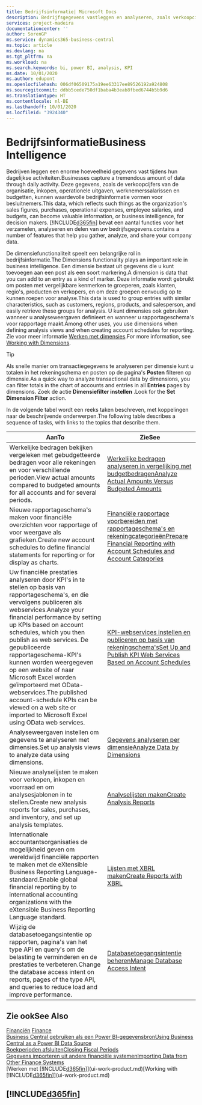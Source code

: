 ```yaml
---
title: Bedrijfsinformatie| Microsoft Docs
description: Bedrijfsgegevens vastleggen en analyseren, zoals verkoopcijfers, inkopen, operationele uitgaven, werknemerssalarissen en budgetten, die waardevolle informatie kunnen zijn voor bedrijfsinformatie of besluitvorming.
services: project-madeira
documentationcenter: ''
author: SorenGP
ms.service: dynamics365-business-central
ms.topic: article
ms.devlang: na
ms.tgt_pltfrm: na
ms.workload: na
ms.search.keywords: bi, power BI, analysis, KPI
ms.date: 10/01/2020
ms.author: edupont
ms.openlocfilehash: 006df06509175a19ee63317ee89526192a924808
ms.sourcegitcommit: ddbb5cede750df1baba4b3eab8fbed6744b5b9d6
ms.translationtype: HT
ms.contentlocale: nl-BE
ms.lasthandoff: 10/01/2020
ms.locfileid: "3924340"
---
```

# <a name="business-intelligence"></a><span data-ttu-id="75955-103">Bedrijfsinformatie</span><span class="sxs-lookup"><span data-stu-id="75955-103">Business Intelligence</span></span>
<span data-ttu-id="75955-104">Bedrijven leggen een enorme hoeveelheid gegevens vast tijdens hun dagelijkse activiteiten.</span><span class="sxs-lookup"><span data-stu-id="75955-104">Businesses capture a tremendous amount of data through daily activity.</span></span> <span data-ttu-id="75955-105">Deze gegevens, zoals de verkoopcijfers van de organisatie, inkopen, operationele uitgaven, werknemerssalarissen en budgetten, kunnen waardevolle bedrijfsinformatie vormen voor besluitnemers.</span><span class="sxs-lookup"><span data-stu-id="75955-105">This data, which reflects such things as the organization's sales figures, purchases, operational expenses, employee salaries, and budgets, can become valuable information, or business intelligence, for decision makers.</span></span> [!INCLUDE[d365fin](includes/d365fin_md.md)] <span data-ttu-id="75955-106">bevat een aantal functies voor het verzamelen, analyseren en delen van uw bedrijfsgegevens.</span><span class="sxs-lookup"><span data-stu-id="75955-106">contains a number of features that help you gather, analyze, and share your company data.</span></span>

<span data-ttu-id="75955-107">De dimensiefunctionaliteit speelt een belangrijke rol in bedrijfsinformatie.</span><span class="sxs-lookup"><span data-stu-id="75955-107">The Dimensions functionality plays an important role in business intelligence.</span></span> <span data-ttu-id="75955-108">Een dimensie bestaat uit gegevens die u kunt toevoegen aan een post als een soort markering.</span><span class="sxs-lookup"><span data-stu-id="75955-108">A dimension is data that you can add to an entry as a kind of marker.</span></span> <span data-ttu-id="75955-109">Deze informatie wordt gebruikt om posten met vergelijkbare kenmerken te groeperen, zoals klanten, regio's, producten en verkopers, en om deze groepen eenvoudig op te kunnen roepen voor analyse.</span><span class="sxs-lookup"><span data-stu-id="75955-109">This data is used to group entries with similar characteristics, such as customers, regions, products, and salesperson, and easily retrieve these groups for analysis.</span></span> <span data-ttu-id="75955-110">U kunt dimensies ook gebruiken wanneer u analyseweergaven definieert en wanneer u rapportageschema's voor rapportage maakt.</span><span class="sxs-lookup"><span data-stu-id="75955-110">Among other uses, you use dimensions  when defining analysis views and when creating account schedules for reporting.</span></span> <span data-ttu-id="75955-111">Zie voor meer informatie [Werken met dimensies](finance-dimensions.md).</span><span class="sxs-lookup"><span data-stu-id="75955-111">For more information, see [Working with Dimensions](finance-dimensions.md).</span></span>

> [!TIP]
> <span data-ttu-id="75955-112">Als snelle manier om transactiegegevens te analyseren per dimensie kunt u totalen in het rekeningschema en posten op de pagina's **Posten** filteren op dimensie.</span><span class="sxs-lookup"><span data-stu-id="75955-112">As a quick way to analyze transactional data by dimensions, you can filter totals in the chart of accounts and entries in all **Entries** pages by dimensions.</span></span> <span data-ttu-id="75955-113">Zoek de actie **Dimensiefilter instellen** .</span><span class="sxs-lookup"><span data-stu-id="75955-113">Look for the **Set Dimension Filter** action.</span></span>  

<span data-ttu-id="75955-114">In de volgende tabel wordt een reeks taken beschreven, met koppelingen naar de beschrijvende onderwerpen.</span><span class="sxs-lookup"><span data-stu-id="75955-114">The following table describes a sequence of tasks, with links to the topics that describe them.</span></span>  

| <span data-ttu-id="75955-115">Aan</span><span class="sxs-lookup"><span data-stu-id="75955-115">To</span></span> | <span data-ttu-id="75955-116">Zie</span><span class="sxs-lookup"><span data-stu-id="75955-116">See</span></span> |
| --- | --- |
|<span data-ttu-id="75955-117">Werkelijke bedragen bekijken vergeleken met gebudgetteerde bedragen voor alle rekeningen en voor verschillende perioden.</span><span class="sxs-lookup"><span data-stu-id="75955-117">View actual amounts compared to budgeted amounts for all accounts and for several periods.</span></span>|[<span data-ttu-id="75955-118">Werkelijke bedragen analyseren in vergelijking met budgetbedragen</span><span class="sxs-lookup"><span data-stu-id="75955-118">Analyze Actual Amounts Versus Budgeted Amounts</span></span>](bi-how-analyze-actual-versus-budget.md)|
|<span data-ttu-id="75955-119">Nieuwe rapportageschema's maken voor financiële overzichten voor rapportage of voor weergave als grafieken.</span><span class="sxs-lookup"><span data-stu-id="75955-119">Create new account schedules to define financial statements for reporting or for display as charts.</span></span>|[<span data-ttu-id="75955-120">Financiële rapportage voorbereiden met rapportageschema's en rekeningcategorieën</span><span class="sxs-lookup"><span data-stu-id="75955-120">Prepare Financial Reporting with Account Schedules and Account Categories</span></span>](bi-how-work-account-schedule.md)|
|<span data-ttu-id="75955-121">Uw financiële prestaties analyseren door KPI's in te stellen op basis van rapportageschema's, en die vervolgens publiceren als webservices.</span><span class="sxs-lookup"><span data-stu-id="75955-121">Analyze your financial performance by setting up KPIs based on account schedules, which you then publish as web services.</span></span> <span data-ttu-id="75955-122">De gepubliceerde rapportageschema-KPI's kunnen worden weergegeven op een website of naar Microsoft Excel worden geïmporteerd met OData-webservices.</span><span class="sxs-lookup"><span data-stu-id="75955-122">The published account-schedule KPIs can be viewed on a web site or imported to Microsoft Excel using OData web services.</span></span>|[<span data-ttu-id="75955-123">KPI-webservices instellen en publiceren op basis van rekeningschema's</span><span class="sxs-lookup"><span data-stu-id="75955-123">Set Up and Publish KPI Web Services Based on Account Schedules</span></span>](bi-how-to-set-up-and-publish-kpi-web-services-based-on-account-schedules.md)|
|<span data-ttu-id="75955-124">Analyseweergaven instellen om gegevens te analyseren met dimensies.</span><span class="sxs-lookup"><span data-stu-id="75955-124">Set up analysis views to analyze data using dimensions.</span></span>|[<span data-ttu-id="75955-125">Gegevens analyseren per dimensie</span><span class="sxs-lookup"><span data-stu-id="75955-125">Analyze Data by Dimensions</span></span>](bi-how-analyze-data-dimension.md)|
|<span data-ttu-id="75955-126">Nieuwe analyselijsten te maken voor verkopen, inkopen en voorraad en om analysesjablonen in te stellen.</span><span class="sxs-lookup"><span data-stu-id="75955-126">Create new analysis reports for sales, purchases, and inventory, and set up analysis templates.</span></span>|[<span data-ttu-id="75955-127">Analyselijsten maken</span><span class="sxs-lookup"><span data-stu-id="75955-127">Create Analysis Reports</span></span>](bi-how-create-analysis-views-reports.md)|
|<span data-ttu-id="75955-128">Internationale accountantsorganisaties de mogelijkheid geven om wereldwijd financiële rapporten te maken met de eXtensible Business Reporting Language-standaard.</span><span class="sxs-lookup"><span data-stu-id="75955-128">Enable global financial reporting by to international accounting organizations with the eXtensible Business Reporting Language standard.</span></span>|[<span data-ttu-id="75955-129">Lijsten met XBRL maken</span><span class="sxs-lookup"><span data-stu-id="75955-129">Create Reports with XBRL</span></span>](bi-create-reports-with-xbrl.md)|
|<span data-ttu-id="75955-130">Wijzig de databasetoegangsintentie op rapporten, pagina's van het type API en query's om de belasting te verminderen en de prestaties te verbeteren.</span><span class="sxs-lookup"><span data-stu-id="75955-130">Change the database access intent on reports, pages of the type API, and queries to reduce load and improve performance.</span></span>|[<span data-ttu-id="75955-131">Databasetoegangsintentie beheren</span><span class="sxs-lookup"><span data-stu-id="75955-131">Manage Database Access Intent</span></span>](admin-data-access-intent.md)|

## <a name="see-also"></a><span data-ttu-id="75955-132">Zie ook</span><span class="sxs-lookup"><span data-stu-id="75955-132">See Also</span></span>
<span data-ttu-id="75955-133">[Financiën](finance.md)  </span><span class="sxs-lookup"><span data-stu-id="75955-133">[Finance](finance.md)  </span></span>  
[<span data-ttu-id="75955-134">Business Central gebruiken als een Power BI-gegevensbron</span><span class="sxs-lookup"><span data-stu-id="75955-134">Using Business Central as a Power BI Data Source</span></span>](across-how-use-financials-data-source-powerbi.md)  
[<span data-ttu-id="75955-135">Boekperioden afsluiten</span><span class="sxs-lookup"><span data-stu-id="75955-135">Closing Fiscal Periods</span></span>](year-close-years-periods.md)  
[<span data-ttu-id="75955-136">Gegevens importeren uit andere financiële systemen</span><span class="sxs-lookup"><span data-stu-id="75955-136">Importing Data from Other Finance Systems</span></span>](across-import-data-configuration-packages.md)  
<span data-ttu-id="75955-137">[Werken met [!INCLUDE[d365fin](includes/d365fin_md.md)]](ui-work-product.md)</span><span class="sxs-lookup"><span data-stu-id="75955-137">[Working with [!INCLUDE[d365fin](includes/d365fin_md.md)]](ui-work-product.md)</span></span>

## [!INCLUDE[d365fin](includes/free_trial_md.md)]  
